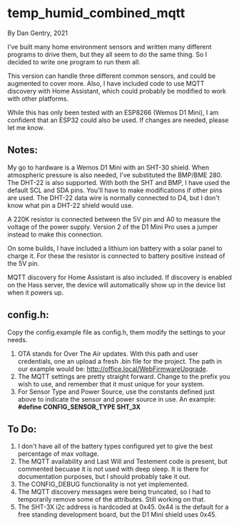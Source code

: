 # temp\_humid\_combined\_mqtt #

By Dan Gentry, 2021

I've built many home environment sensors and written many different programs to drive them, but they all seem to do the same thing.  So I decided to write one program to run them all.

This version can handle three different common sensors, and could be augmented to cover more. Also, I have included code to use MQTT discovery with Home Assistant, which could probably be modified to work with other platforms.

While this has only been tested with an ESP8266 (Wemos D1 Mini), I am confident that an ESP32 could also be used.  If changes are needed, please let me know.

## Notes: ##

My go to hardware is a Wemos D1 Mini with an SHT-30 shield.  When atmospheric pressure is also needed, I've substituted the BMP/BME 280.  The DHT-22 is also supported.  With both the SHT and BMP, I have used the default SCL and SDA pins.  You'll have to make modifications if other pins are used.  The DHT-22 data wire is normally connected to D4, but I don't know what pin a DHT-22 shield would use.

A 220K resistor is connected between the 5V pin and A0 to measure the voltage of the power supply.  Version 2 of the D1 Mini Pro uses a jumper instead to make this connection.

On some builds, I have included a lithium ion battery with a solar panel to charge it.  For these the resistor is connected to battery positive instead of the 5V pin.

MQTT discovery for Home Assistant is also included.  If discovery is enabled on the Hass server, the device will automatically show up in the device list when it powers up.

## config.h: ##

Copy the config.example file as config.h, them modify the settings to your needs.

1. OTA stands for Over The Air updates.  With this path and user credentials, one an upload a fresh .bin file for the project.  The path in our example would be: http://office.local/WebFirmwareUpgrade.
1. The MQTT settings are pretty straight forward.  Change <host> to the prefix you wish to use, and remember that it must unique for your system.
1. For Sensor Type and Power Source, use the constants defined just above to indicate the sensor and power source in use.  An example:
**#define CONFIG\_SENSOR\_TYPE SHT_3X**

## To Do: ##

1. I don't have all of the battery types configured yet to give the best percentage of max voltage.
1. The MQTT availability and Last Will and Testement code is present, but commented becuase it is not used with deep sleep.  It is there for documentation purposes, but I should probably take it out.
1. The CONFIG_DEBUG functionality is not yet implemented.
1. The MQTT discovery messages were being truncated, so I had to temporarily remove some of the attributes.  Still working on that.
1. The SHT-3X i2c address is hardcoded at 0x45.  0x44 is the default for a free standing development board, but the D1 Mini shield uses 0x45.
